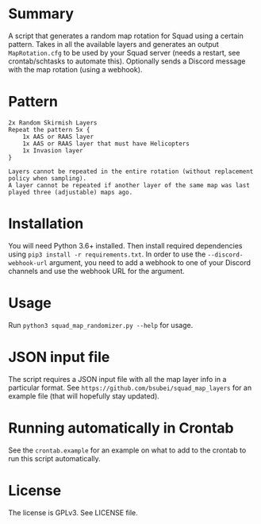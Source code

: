# Summary
A script that generates a random map rotation for Squad using a certain pattern. Takes in all the available layers and generates an output `MapRotation.cfg` to be used by your Squad server (needs a restart, see crontab/schtasks to automate this). Optionally sends a Discord message with the map rotation (using a webhook).

# Pattern
    2x Random Skirmish Layers
    Repeat the pattern 5x {
        1x AAS or RAAS layer
        1x AAS or RAAS layer that must have Helicopters
        1x Invasion layer
    }
    
    Layers cannot be repeated in the entire rotation (without replacement policy when sampling).
    A layer cannot be repeated if another layer of the same map was last played three (adjustable) maps ago.  


# Installation
You will need Python 3.6+ installed. Then install required dependencies using `pip3 install -r requirements.txt`. In order to use the `--discord-webhook-url` argument, you need to add a webhook to one of your Discord channels and use the webhook URL for the argument.

# Usage
Run `python3 squad_map_randomizer.py --help` for usage.

# JSON input file
The script requires a JSON input file with all the map layer info in a particular format. 
See `https://github.com/bsubei/squad_map_layers` for an example file (that will hopefully stay updated).

# Running automatically in Crontab
See the `crontab.example` for an example on what to add to the crontab to run this script automatically.

# License
The license is GPLv3. See LICENSE file.
